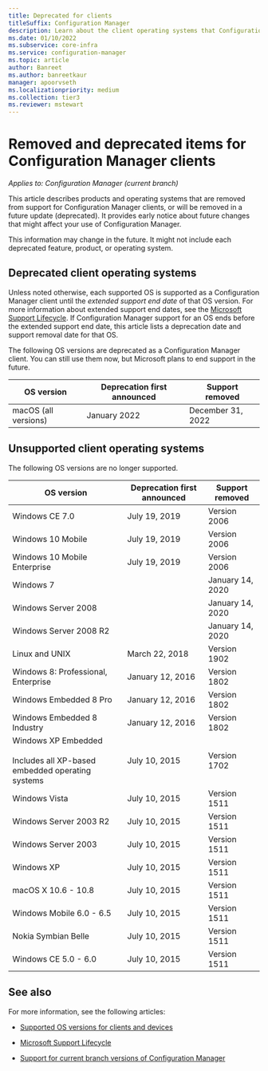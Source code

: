```yaml
---
title: Deprecated for clients
titleSuffix: Configuration Manager
description: Learn about the client operating systems that Configuration Manager no longer supports.
ms.date: 01/10/2022
ms.subservice: core-infra
ms.service: configuration-manager
ms.topic: article
author: Banreet
ms.author: banreetkaur
manager: apoorvseth
ms.localizationpriority: medium
ms.collection: tier3
ms.reviewer: mstewart
---
```


# Removed and deprecated items for Configuration Manager clients

*Applies to: Configuration Manager (current branch)*

This article describes products and operating systems that are removed from support for Configuration Manager clients, or will be removed in a future update (deprecated). It provides early notice about future changes that might affect your use of Configuration Manager.

This information may change in the future. It might not include each deprecated feature, product, or operating system.

## Deprecated client operating systems

Unless noted otherwise, each supported OS is supported as a Configuration Manager client until the *extended support end date* of that OS version. For more information about extended support end dates, see the [Microsoft Support Lifecycle](https://support.microsoft.com/lifecycle). If Configuration Manager support for an OS ends before the extended support end date, this article lists a deprecation date and support removal date for that OS.

The following OS versions are deprecated as a Configuration Manager client. You can still use them now, but Microsoft plans to end support in the future.

| OS version | Deprecation first announced | Support removed |
|-|-|-|
| macOS (all versions)<!-- 12927803 --> | January 2022 | December 31, 2022 |

## Unsupported client operating systems

The following OS versions are no longer supported.

|OS version|Deprecation first announced|Support removed|
|-|-|-|
|Windows CE 7.0|July 19, 2019|Version 2006|
|Windows 10 Mobile|July 19, 2019|Version 2006|
|Windows 10 Mobile Enterprise|July 19, 2019|Version 2006|
|Windows 7||January 14, 2020|
|Windows Server 2008||January 14, 2020|
|Windows Server 2008 R2||January 14, 2020|
|Linux and UNIX|March 22, 2018|Version 1902|
|Windows 8: Professional, Enterprise|January 12, 2016|Version 1802|
|Windows Embedded 8 Pro|January 12, 2016|Version 1802|
|Windows Embedded 8 Industry|January 12, 2016|Version 1802|
|Windows XP Embedded <br><br> Includes all XP-based embedded operating systems|July 10, 2015|Version 1702|
|Windows Vista|July 10, 2015|Version 1511|
|Windows Server 2003 R2|July 10, 2015|Version 1511|
|Windows Server 2003|July 10, 2015|Version 1511|
|Windows XP|July 10, 2015|Version 1511|
|macOS X 10.6 - 10.8|July 10, 2015|Version 1511|
|Windows Mobile 6.0 - 6.5|July 10, 2015|Version 1511|
|Nokia Symbian Belle|July 10, 2015|Version 1511|
|Windows CE 5.0 - 6.0|July 10, 2015|Version 1511|

## See also

For more information, see the following articles:

- [Supported OS versions for clients and devices](../../configs/supported-operating-systems-for-clients-and-devices.md)

- [Microsoft Support Lifecycle](https://support.microsoft.com/lifecycle)

- [Support for current branch versions of Configuration Manager](../../../servers/manage/current-branch-versions-supported.md)
